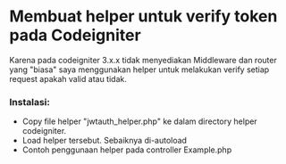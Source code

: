 # Membuat helper untuk verify token pada Codeigniter

Karena pada codeigniter 3.x.x tidak menyediakan Middleware dan router yang "biasa" saya menggunakan helper untuk melakukan verify setiap request apakah valid atau tidak.

### Instalasi:
- Copy file helper "jwtauth_helper.php" ke dalam directory helper codeigniter.
- Load helper tersebut. Sebaiknya di-autoload
- Contoh penggunaan helper pada controller Example.php